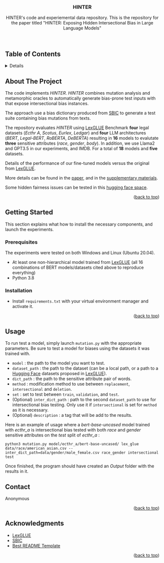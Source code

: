 <a name="readme-top"></a>

<br />
<div align="center">

<h3 align="center">HINTER</h3>

  <p align="center">
  HINTER's code and experiemental data repository. This is the repository for the paper titled "HINTER: Exposing Hidden Intersectional Bias in Large Language Models"
    <br />
    <br />
    <br />
  </p>
</div>


## Table of Contents
<details>
  <ol>
    <li>
      <a href="#about-the-project">About The Project</a>
    </li>
    <li>
      <a href="#getting-started">Getting Started</a>
      <ul>
        <li><a href="#prerequisites">Prerequisites</a></li>
        <li><a href="#installation">Installation</a></li>
      </ul>
    </li>
    <li><a href="#usage">Usage</a></li>
    <li><a href="#contact">Contact</a></li>
    <li><a href="#acknowledgments">Acknowledgments</a></li>
  </ol>
</details>



## About The Project

The code implements *HINTER*. *HINTER* combines mutation analysis and metamorphic oracles to automatically generate bias-prone test inputs with that expose intersectional bias instances. 

The approach use a bias dictionary produced from [SBIC](https://paperswithcode.com/dataset/sbic) to  generate a test suite containing bias mutations from texts.

The repository evaluates *HINTER* using [LexGLUE](https://github.com/coastalcph/lex-glue) Benchmark **four** legal datasets (*Ecthr A*, *Scotus*, *Eurlex*, *Ledgar*) and **four** LLM architectures (*BERT*, *Legal-BERT*, *RoBERTA*, *DeBERTA*) resulting in **16** models to evalutate **three** sensitive attributes (*race*, *gender*, *body*). In addition, we use Llama2 and GPT3.5 in our experiments, and IMDB. For a total of **18** models and **five** datasets. <!--Note that only the non-hierarchical were used.-->

Details of the performance of our fine-tuned models versus the original from [LexGLUE](https://github.com/coastalcph/lex-glue).

More details can be found in the [paper](7817HINTERExposingHidden.pdf), and in the [supplementary materials](supplementary_material.pdf).

Some hidden fairness issues can be tested in this [hugging face space](https://huggingface.co/spaces/Anonymous1925/Hinter).

<p align="right">(<a href="#readme-top">back to top</a>)</p>



## Getting Started

This section explains what how to install the necessary components, and launch the experiments.

### Prerequisites
The experiments were tested on both Windows and Linux (Ubuntu 20.04).
* At least one non-hierarchical model trained from [LexGLUE](https://github.com/coastalcph/lex-glue) (all 16 combinations of BERT models/datasets cited above to reproduce everything)
* Python 3.8

### Installation

 * Install ```requirements.txt``` with your virtual environment manager and activate it.

<p align="right">(<a href="#readme-top">back to top</a>)</p>



## Usage

To run test a model, simply launch ```mutation.py``` with the appropriate parameters.
Be sure to test a model for biases using the datasets it was trained with.

* ```model``` : the path to the model you want to test.
* ```dataset_path``` : the path to the dataset (can be a local path, or a path to a [Hugging Face](https://huggingface.co/) datasets proposed in [LexGLUE](https://github.com/coastalcph/lex-glue)).
* ```dict_path``` : the path to the sensitive attribute pair of words.
* ```method``` : modification method to use between ```replacement```, ```intersectional``` and ```deletion```.
* ```set``` : set to test between ```train```, ```validation```, and ```test```.
* (Optional) ```inter_dict_path``` : path to the second ```dataset_path``` to use for intersectional bias testing. Only use it if ```intersectional``` is set for ```method``` as it is necessary.
* (Optional) ```description``` : a tag that will be add to the results.

Here is an example of usage where a *bert-base-uncased* model trained with *ecthr_a* is intersectional bias tested with both *race* and *gender* sensitive attributes on the *test* split of *ecthr_a* :

```python3 mutation.py model/ecthr_a/bert-base-uncased/ lex_glue data/race/american_asian.csv --inter_dict_path=data/gender/male_female.csv race_gender intersectional test```

Once finished, the program should have created an *Output* folder with the results in it.

## Contact
<!-- TODO -->
Anonymous
<!--
 Your Name - [@twitter_handle](https://twitter.com/twitter_handle) - email@email_client.com 

Project Link: [https://github.com/github_username/repo_name](https://github.com/github_username/repo_name)
-->
<p align="right">(<a href="#readme-top">back to top</a>)</p>



## Acknowledgments

* [LexGLUE](https://github.com/coastalcph/lex-glue)
* [SBIC](https://paperswithcode.com/dataset/sbic)
* [Best README Template](https://github.com/othneildrew/Best-README-Template/tree/master)

<p align="right">(<a href="#readme-top">back to top</a>)</p>
